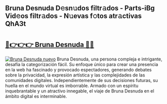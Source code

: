 ## Bruna Desnuda D𝚎sn𝚞dos filtr𝚊dos - Parts-iBg Vid𝚎os filtr𝚊dos - N𝚞evas f𝚘tos atr𝚊ctivas QhA3t

# <h2><a href="http://mb7zwae.tromn.icu/?c=Bruna+Desnuda">🔗👉👉👉 Bruna Desnuda 🔗🔗</a></h2>

[![Bruna Desnuda nuevo](https://i.imgur.com/pEAQMta.gif)](http://mb7zwae.tromn.icu/?c=Bruna+Desnuda)
Bruna Desnuda, una persona compleja e intrigante, desafía la categorización fácil. Su enfoque único para crear una presencia en la web ha fascinado y provocado espectadores, generando debates sobre la privacidad, la expresión artística y las complejidades de las comunidades digitales. Independientemente de sus decisiones futuras, su huella en el mundo virtual es imborrable. Armado con un espíritu inquebrantable y un atractivo innegable, el viaje de Bruna Desnuda en el ámbito digital es interminable.
